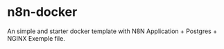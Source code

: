 # n8n-docker
An simple and starter docker template with N8N Application + Postgres + NGINX Exemple file.
